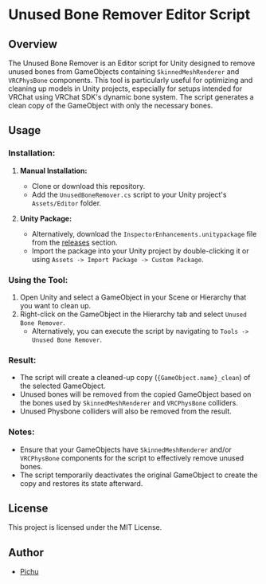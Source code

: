 # Unused Bone Remover Editor Script

## Overview

The Unused Bone Remover is an Editor script for Unity designed to remove unused bones from GameObjects containing `SkinnedMeshRenderer` and `VRCPhysBone` components. This tool is particularly useful for optimizing and cleaning up models in Unity projects, especially for setups intended for VRChat using VRChat SDK's dynamic bone system. The script generates a clean copy of the GameObject with only the necessary bones.

## Usage

### Installation:

1. **Manual Installation:**
   - Clone or download this repository.
   - Add the `UnusedBoneRemover.cs` script to your Unity project's `Assets/Editor` folder.

2. **Unity Package:**
   - Alternatively, download the `InspectorEnhancements.unitypackage` file from the [releases](https://github.com/raspichu/VRC-Unused-Bone-Remover/releases) section.
   - Import the package into your Unity project by double-clicking it or using `Assets -> Import Package -> Custom Package`.

### Using the Tool:

1. Open Unity and select a GameObject in your Scene or Hierarchy that you want to clean up.
2. Right-click on the GameObject in the Hierarchy tab and select `Unused Bone Remover`.
   - Alternatively, you can execute the script by navigating to `Tools -> Unused Bone Remover`.

### Result:

- The script will create a cleaned-up copy (`{GameObject.name}_clean`) of the selected GameObject.
- Unused bones will be removed from the copied GameObject based on the bones used by `SkinnedMeshRenderer` and `VRCPhysBone` colliders.
- Unused Physbone colliders will also be removed from the result.

### Notes:

- Ensure that your GameObjects have `SkinnedMeshRenderer` and/or `VRCPhysBone` components for the script to effectively remove unused bones.
- The script temporarily deactivates the original GameObject to create the copy and restores its state afterward.

## License

This project is licensed under the MIT License.

## Author

- [Pichu](https://github.com/raspichu)
